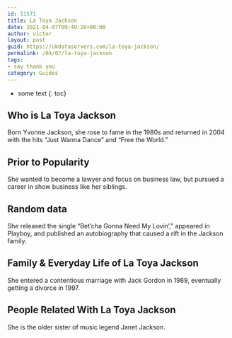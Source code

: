 ```yaml
---
id: 11571
title: La Toya Jackson
date: 2021-04-07T09:49:20+00:00
author: victor
layout: post
guid: https://ukdataservers.com/la-toya-jackson/
permalink: /04/07/la-toya-jackson
tags:
- say thank you
category: Guides
---
```


* some text
{: toc}


## Who is La Toya Jackson



Born Yvonne Jackson, she rose to fame in the 1980s and returned in 2004 with the hits &#8220;Just Wanna Dance&#8221; and &#8220;Free the World.&#8221;

                
                
                
## Prior to Popularity



She wanted to become a lawyer and focus on business law, but pursued a career in show business like her siblings.

                
                
                
## Random data



She released the single &#8220;Bet&#8217;cha Gonna Need My Lovin&#8217;,&#8221; appeared in Playboy, and published an autobiography that caused a rift in the Jackson family.

                
                
                
## Family & Everyday Life of La Toya Jackson



She entered a contentious marriage with Jack Gordon in 1989, eventually getting a divorce in 1997.

                
                
                
## People Related With La Toya Jackson



She is the older sister of music legend Janet Jackson.

                
              
            
          
          
          